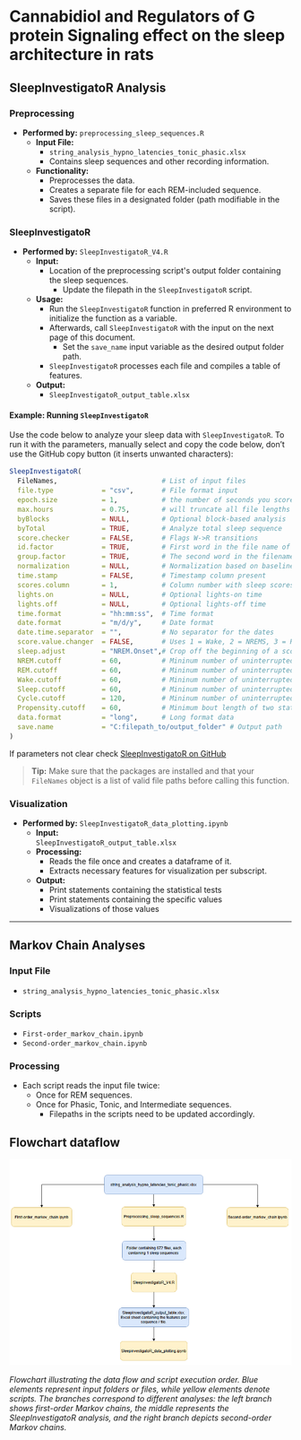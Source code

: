 # Cannabidiol and Regulators of G protein Signaling effect on the sleep architecture in rats

## SleepInvestigatoR Analysis

### Preprocessing
- **Performed by:** `preprocessing_sleep_sequences.R`
  - **Input File:**  
    - `string_analysis_hypno_latencies_tonic_phasic.xlsx`
    - Contains sleep sequences and other recording information.
  - **Functionality:**
    - Preprocesses the data.
    - Creates a separate file for each REM-included sequence.
    - Saves these files in a designated folder (path modifiable in the script).

### SleepInvestigatoR
- **Performed by:** `SleepInvestigatoR_V4.R`
  - **Input:**
    - Location of the preprocessing script's output folder containing the sleep sequences.
      - Update the filepath in the `SleepInvestigatoR` script.
  - **Usage:**
    - Run the `SleepInvestigatoR` function in preferred R environment to initialize the function as a variable.
    - Afterwards, call `SleepInvestigatoR` with the input on the next page of this document.
      - Set the `save_name` input variable as the desired output folder path.
    - `SleepInvestigatoR` processes each file and compiles a table of features.
  - **Output:**
    - `SleepInvestigatoR_output_table.xlsx`


#### Example: Running `SleepInvestigatoR`

Use the code below to analyze your sleep data with `SleepInvestigatoR`. To run it with the parameters, manually select and copy the code below, don’t use the GitHub copy button (it inserts unwanted characters):

```r
SleepInvestigatoR(
  FileNames,                          # List of input files
  file.type            = "csv",       # File format input
  epoch.size           = 1,           # the number of seconds you scored in
  max.hours            = 0.75,        # will truncate all file lengths so they equal this number of hours (also adds values of lower than this number)
  byBlocks             = NULL,        # Optional block-based analysis
  byTotal              = TRUE,        # Analyze total sleep sequence
  score.checker        = FALSE,       # Flags W->R transitions
  id.factor            = TRUE,        # First word in the file name of each file name is the animal id
  group.factor         = TRUE,        # The second word in the filename indicates the grouping factor, such as treatment or condition
  normalization        = NULL,        # Normalization based on baseline values
  time.stamp           = FALSE,       # Timestamp column present
  scores.column        = 1,           # Column number with sleep scores (can only be 1st or 2nd column)
  lights.on            = NULL,        # Optional lights-on time
  lights.off           = NULL,        # Optional lights-off time
  time.format          = "hh:mm:ss",  # Time format
  date.format          = "m/d/y",     # Date format
  date.time.separator  = "",          # No separator for the dates
  score.value.changer  = FALSE,       # Uses 1 = Wake, 2 = NREMS, 3 = REMS. Set to FALSE if already the case; otherwise, specify as c(Wake, NREM, REM)
  sleep.adjust         = "NREM.Onset",# Crop off the beginning of a scored sleep file to the first minimum length NREM bout
  NREM.cutoff          = 60,          # Mininum number of uninterrupted epochs to be consider a formal bout of NREM
  REM.cutoff           = 60,          # Mininum number of uninterrupted epochs to be consider a formal bout of REM
  Wake.cutoff          = 60,          # Mininum number of uninterrupted epochs to be consider a formal bout of Wake
  Sleep.cutoff         = 60,          # Mininum number of uninterrupted epochs to be consider a formal bout of sleep (NREM+REM)
  Cycle.cutoff         = 120,         # Mininum number of uninterrupted epochs to be consider a formal sleep cycle
  Propensity.cutoff    = 60,          # Minimum bout length of two states in propensity measurements.
  data.format          = "long",      # Long format data
  save.name            = "C:filepath_to/output_folder" # Output path
)
```

If parameters not clear check [SleepInvestigatoR on GitHub](https://github.com/mgamble1023/SleepInvestigatoR)
>  **Tip:** Make sure that the packages are installed and that your `FileNames` object is a list of valid file paths before calling this function.


### Visualization
- **Performed by:** `SleepInvestigatoR_data_plotting.ipynb`
  - **Input:**  
    `SleepInvestigatoR_output_table.xlsx`
  - **Processing:**
    - Reads the file once and creates a dataframe of it.
    - Extracts necessary features for visualization per subscript.
  - **Output:**
    - Print statements containing the statistical tests
    - Print statements containing the specific values
    - Visualizations of those values

---

## Markov Chain Analyses

### Input File
- `string_analysis_hypno_latencies_tonic_phasic.xlsx`

### Scripts
- `First-order_markov_chain.ipynb`
- `Second-order_markov_chain.ipynb`

### Processing
- Each script reads the input file twice:
  - Once for REM sequences.
  - Once for Phasic, Tonic, and Intermediate sequences.
    - Filepaths in the scripts need to be updated accordingly.

## Flowchart dataflow
![SleepInvestigatoR Pipeline](data_flow_flowchart.png)

*Flowchart illustrating the data flow and script execution order. Blue elements represent input folders or files, while yellow elements denote scripts. The branches correspond to different analyses: the left branch shows first-order Markov chains, the middle represents the SleepInvestigatoR analysis, and the right branch depicts second-order Markov chains.*
